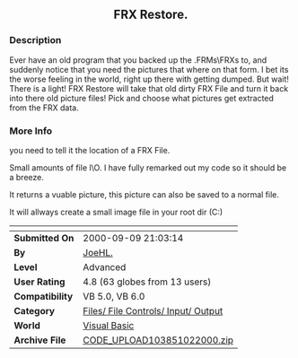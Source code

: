 ﻿<div align="center">

## FRX Restore\.


</div>

### Description

Ever have an old program that you backed up the .FRMs\FRXs to, and suddenly notice that you need the pictures that where on that form. I bet its the worse feeling in the world, right up there with getting dumped. But wait! There is a light! FRX Restore will take that old dirty FRX File and turn it back into there old picture files! Pick and choose what pictures get extracted from the FRX data.
 
### More Info
 
you need to tell it the location of a FRX File.

Small amounts of file I\O. I have fully remarked out my code so it should be a breeze.

It returns a vuable picture, this picture can also be saved to a normal file.

It will allways create a small image file in your root dir (C:\)


<span>             |<span>
---                |---
**Submitted On**   |2000-09-09 21:03:14
**By**             |[JoeHL\.](https://github.com/Planet-Source-Code/PSCIndex/blob/master/ByAuthor/joehl.md)
**Level**          |Advanced
**User Rating**    |4.8 (63 globes from 13 users)
**Compatibility**  |VB 5\.0, VB 6\.0
**Category**       |[Files/ File Controls/ Input/ Output](https://github.com/Planet-Source-Code/PSCIndex/blob/master/ByCategory/files-file-controls-input-output__1-3.md)
**World**          |[Visual Basic](https://github.com/Planet-Source-Code/PSCIndex/blob/master/ByWorld/visual-basic.md)
**Archive File**   |[CODE\_UPLOAD103851022000\.zip](https://github.com/Planet-Source-Code/joehl-frx-restore__1-11859/archive/master.zip)








